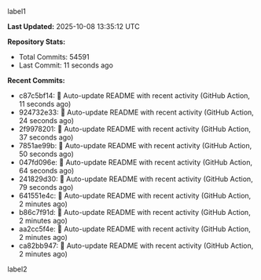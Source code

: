 
label1 
<!-- ACTIVITY_START -->
**Last Updated:** 2025-10-08 13:35:12 UTC

**Repository Stats:**
- Total Commits: 54591
- Last Commit: 11 seconds ago

**Recent Commits:**
- c87c5bf14: 🤖 Auto-update README with recent activity (GitHub Action, 11 seconds ago)
- 924732e33: 🤖 Auto-update README with recent activity (GitHub Action, 24 seconds ago)
- 2f9978201: 🤖 Auto-update README with recent activity (GitHub Action, 37 seconds ago)
- 7851ae99b: 🤖 Auto-update README with recent activity (GitHub Action, 50 seconds ago)
- 047fd096e: 🤖 Auto-update README with recent activity (GitHub Action, 64 seconds ago)
- 241829d30: 🤖 Auto-update README with recent activity (GitHub Action, 79 seconds ago)
- 641551e4c: 🤖 Auto-update README with recent activity (GitHub Action, 2 minutes ago)
- b86c7f91d: 🤖 Auto-update README with recent activity (GitHub Action, 2 minutes ago)
- aa2cc5f4e: 🤖 Auto-update README with recent activity (GitHub Action, 2 minutes ago)
- ca82bb947: 🤖 Auto-update README with recent activity (GitHub Action, 2 minutes ago)
<!-- ACTIVITY_END -->

label2
